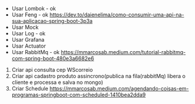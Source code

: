 * Usar Lombok - ok
* Usar Feng - ok
https://dev.to/daienelima/como-consumir-uma-api-na-sua-aplicacao-spring-boot-3p3a
* Usar Mock
* Usar Log - ok
* Usar Grafana
* Usar Actuator
* Usar RabbitMq - ok
https://mmarcosab.medium.com/tutorial-rabbitmq-com-spring-boot-480e3a6682e6

1. Criar api consulta cep WScorreio 
2. Criar api cadastro produto assincrono(publica na fila(rabbitMq) libera o cliente e processa e salva no mongo)
3. Criar Schedule https://mmarcosab.medium.com/agendando-coisas-em-programas-springboot-com-scheduled-1410bea2dda9
